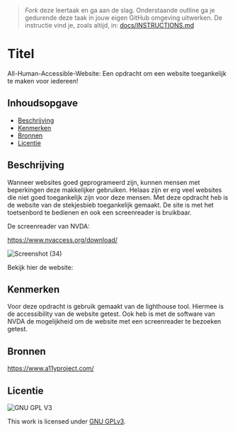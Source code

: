 > _Fork_ deze leertaak en ga aan de slag. Onderstaande outline ga je gedurende deze taak in jouw eigen GitHub omgeving uitwerken. De instructie vind je, zoals altijd, in: [docs/INSTRUCTIONS.md](docs/INSTRUCTIONS.md)

# Titel
<!-- Geef je project een titel en schrijf in één zin wat het is -->
All-Human-Accessible-Website: Een opdracht om een website toegankelijk te maken voor iedereen!

## Inhoudsopgave

  * [Beschrijving](#beschrijving)
  * [Kenmerken](#kenmerken)
  * [Bronnen](#bronnen)
  * [Licentie](#licentie)

## Beschrijving
<!-- In de Beschrijving staat hoe je project er uit ziet, hoe het werkt en wat je er mee kan. -->
<!-- Voeg een mooie poster visual toe 📸 -->
<!-- Voeg een link toe naar Github Pages 🌐-->

Wanneer websites goed geprogrameerd zijn, kunnen mensen met beperkingen deze makkelijker gebruiken. Helaas zijn er erg veel websites die niet goed toegankelijk zijn voor deze mensen. Met deze opdracht heb is de website van de stekjesbieb toegankelijk gemaakt. De site is met het toetsenbord te bedienen en ook een screenreader is bruikbaar. 

De screenreader van NVDA:

https://www.nvaccess.org/download/

![Screenshot (34)](https://user-images.githubusercontent.com/106448490/199243050-f8b511c4-72f0-4b0e-ad37-25d445fb3f6e.png)


Bekijk hier de website:


## Kenmerken
<!-- Bij Kenmerken staat welke technieken zijn gebruikt en hoe. Wat is de HTML structuur? Wat zijn de belangrijkste dingen in CSS? Wat is er met Javascript gedaan en hoe? Misschien heb je een framwork of library gebruikt? -->

Voor deze opdracht is gebruik gemaakt van de lighthouse tool. Hiermee is de accessibility van de website getest. Ook heb is met de software van NVDA de mogelijkheid om de website met een screenreader te bezoeken getest.


## Bronnen

https://www.a11yproject.com/


## Licentie

![GNU GPL V3](https://www.gnu.org/graphics/gplv3-127x51.png)

This work is licensed under [GNU GPLv3](./LICENSE).
